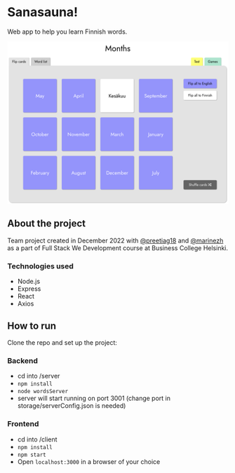 # Sanasauna!

Web app to help you learn Finnish words.

![Screenshot](screenshot_topic.png)

## About the project

Team project created in December 2022 with [@preetiag18](https://github.com/preetiag18) and [@marinezh](https://github.com/marinezh) as a part of Full Stack We Development course at Business College Helsinki.

### Technologies used

- Node.js
- Express
- React
- Axios

## How to run

Clone the repo and set up the project:

### Backend

- cd into /server
- `npm install`
- `node wordsServer`
- server will start running on port 3001 (change port in storage/serverConfig.json is needed)

### Frontend

- cd into /client
- `npm install`
- `npm start`
- Open `localhost:3000` in a browser of your choice
